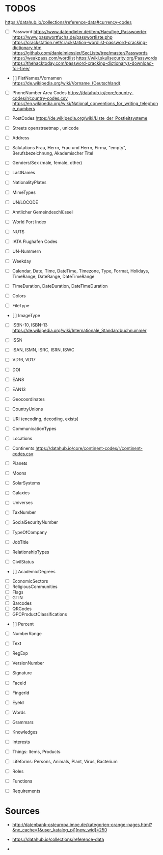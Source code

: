 # TODOS

https://datahub.io/collections/reference-data#currency-codes

- [ ] Password
      https://www.datendieter.de/item/Haeufige_Passwoerter
      https://www.passwortfuchs.de/passwortliste.php
      https://crackstation.net/crackstation-wordlist-password-cracking-dictionary.htm
      https://github.com/danielmiessler/SecLists/tree/master/Passwords
      https://weakpass.com/wordlist
      https://wiki.skullsecurity.org/Passwords
      https://thehacktoday.com/password-cracking-dictionarys-download-for-free/
      
- [ ] FistNames/Vornamen
      https://de.wikipedia.org/wiki/Vorname_(Deutschland)

- [ ] PhoneNumber Area Codes   https://datahub.io/core/country-codes/r/country-codes.csv
      https://en.wikipedia.org/wiki/National_conventions_for_writing_telephone_numbers
- [ ] PostCodes https://de.wikipedia.org/wiki/Liste_der_Postleitsysteme
- [ ] Streets    openstreetmap , unicode
- [ ] Address
- [ ] Salutations   Frau, Herrn, Frau und Herrn, Firma, "empty", Berufsbezeichnung, Akademischer Titel
- [ ] Genders/Sex (male, female, other)
- [ ] LastNames

- [ ] NationalityPlates
- [ ] MimeTypes
- [ ] UN/LOCODE
- [ ] Amtlicher Gemeindeschlüssel
- [ ] World Port Index
- [ ] NUTS
- [ ] IATA Flughafen Codes
- [ ] UN-Nummern

- [ ] Weekday
- [ ] Calendar, Date, Time, DateTime, Timezone, Type, Format, Holidays, TimeRange, DateRange, DateTimeRange
- [ ] TimeDuration, DateDuration, DateTimeDuration
- [ ] Colors
- [ ] FileType
- [ ] ImageType

- [ ] ISBN-10, ISBN-13
      https://de.wikipedia.org/wiki/Internationale_Standardbuchnummer
- [ ] ISSN
- [ ] ISAN, ISMN, ISRC, ISRN, ISWC
- [ ] VD16, VD17
- [ ] DOI
- [ ] EAN8
- [ ] EAN13
- [ ] Geocoordinates

- [ ] CountryUnions
- [ ] URI (encoding, decoding, exists)
- [ ] CommunicationTypes
- [ ] Locations
- [ ] Continents   https://datahub.io/core/continent-codes/r/continent-codes.csv
- [ ] Planets
- [ ] Moons
- [ ] SolarSystems
- [ ] Galaxies
- [ ] Universes
- [ ] TaxNumber
- [ ] SocialSecurityNumber
- [ ] TypeOfCompany
- [ ] JobTitle
- [ ] RelationshipTypes
- [ ] CivilStatus
- [ ] AcademicDegrees
- [ ] EconomicSectors
- [ ] ReligiousCommunities
- [ ] Flags
- [ ] GTIN
- [ ] Barcodes
- [ ] QRCodes
- [ ] GPCProductClassifications

- [ ] Percent
- [ ] NumberRange
- [ ] Text
- [ ] RegExp  
- [ ] VersionNumber

- [ ] Signature
- [ ] FaceId
- [ ] FingerId
- [ ] EyeId

- [ ] Words
- [ ] Grammars

- [ ] Knowledges
- [ ] Interests
- [ ] Things: Items, Products
- [ ] Lifeforms: Persons, Animals, Plant, Virus, Bacterium
- [ ] Roles
- [ ] Functions
- [ ] Requirements

# Sources

- http://datenbank-osteuropa.imoe.de/kategorien-orange-pages.html?&no_cache=1&user_katalog_pi1[new_wid]=250

- https://datahub.io/collections/reference-data

- 